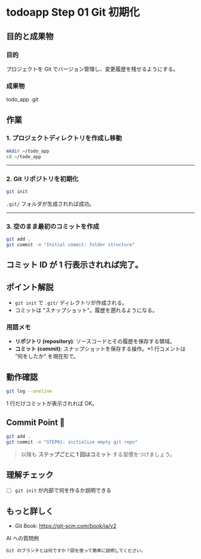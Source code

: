 # todoapp Step 01 Git 初期化

## 目的と成果物

### 目的
プロジェクトを Git でバージョン管理し、変更履歴を残せるようにする。

### 成果物
todo_app
.git


## 作業
### 1. プロジェクトディレクトリを作成し移動
```bash
mkdir ~/todo_app
cd ~/todo_app
```

---

### 2. Git リポジトリを初期化
```bash
git init
```

`.git/` フォルダが生成されれば成功。

---

### 3. 空のまま最初のコミットを作成
```bash
git add .
git commit -m "Initial commit: folder structure"
```

コミット ID が 1 行表示されれば完了。
---

## ポイント解説
- `git init` で `.git/` ディレクトリが作成される。
- コミットは "スナップショット"。履歴を遡れるようになる。

### 用語メモ
- **リポジトリ (repository)**: ソースコードとその履歴を保存する領域。
- **コミット (commit)**: スナップショットを保存する操作。\*1 行コメントは "何をしたか" を現在形で。

## 動作確認
```bash
git log --oneline
```
1 行だけコミットが表示されれば OK。

## Commit Point 🚩
```bash
git add .
git commit -m "STEP01: initialize empty git repo"
```
> 以降も **ステップごとに 1 回はコミット** する習慣をつけましょう。

## 理解チェック
- [ ] `git init` が内部で何を作るか説明できる

## もっと詳しく

- Git Book: https://git-scm.com/book/ja/v2

AI への質問例
```
Git のブランチとは何ですか？図を使って簡単に説明してください。
```